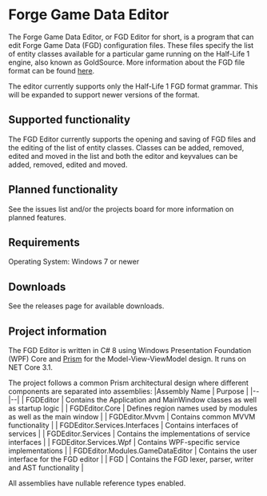 # Forge Game Data Editor

The Forge Game Data Editor, or FGD Editor for short, is a program that can edit Forge Game Data (FGD) configuration files. These files specify the list of entity classes available for a particular game running on the Half-Life 1 engine, also known as GoldSource. More information about the FGD file format can be found [here](https://developer.valvesoftware.com/wiki/FGD).

The editor currently supports only the Half-Life 1 FGD format grammar. This will be expanded to support newer versions of the format.

## Supported functionality

The FGD Editor currently supports the opening and saving of FGD files and the editing of the list of entity classes. Classes can be added, removed, edited and moved in the list and both the editor and keyvalues can be added, removed, edited and moved.

## Planned functionality

See the issues list and/or the projects board for more information on planned features.

## Requirements

Operating System: Windows 7 or newer

## Downloads

See the releases page for available downloads.

## Project information

The FGD Editor is written in C# 8 using Windows Presentation Foundation (WPF) Core and [Prism](https://prismlibrary.com/docs/) for the Model-View-ViewModel design. It runs on NET Core 3.1.

The project follows a common Prism architectural design where different components are separated into assemblies:
|Assembly Name | Purpose |
|--|--|
| FGDEditor | Contains the Application and MainWindow classes as well as startup logic |
| FGDEditor.Core | Defines region names used by modules as well as the main window |
| FGDEditor.Mvvm | Contains common MVVM functionality |
| FGDEditor.Services.Interfaces | Contains interfaces of services |
| FGDEditor.Services | Contains the implementations of service interfaces |
| FGDEditor.Services.Wpf | Contains WPF-specific service implementations |
| FGDEditor.Modules.GameDataEditor | Contains the user interface for the FGD editor |
| FGD | Contains the FGD lexer, parser, writer and AST functionality |

All assemblies have nullable reference types enabled.
